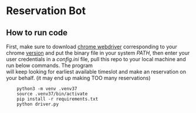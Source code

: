 # Reservation Bot

## How to run code
First, make sure to download [chrome webdriver](https://chromedriver.chromium.org/downloads) corresponding to your chrome [version](https://help.zenplanner.com/hc/en-us/articles/204253654-How-to-Find-Your-Internet-Browser-Version-Number-Google-Chrome) and put the binary file in your system *PATH*, then enter your user credentials in a *config.ini* file, pull this repo to your local machine and run below commands. The program   
will keep looking for earliest available timeslot and make an reservation on your behalf. (it may end up making TOO many reservations)
``` 
    python3 -m venv .venv37
    source .venv37/bin/activate
    pip install -r requirements.txt
    python driver.py
```     
